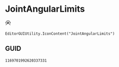 # JointAngularLimits
![](/img/JointAngularLimits.png)

``` CSharp
EditorGUIUtility.IconContent("JointAngularLimits")
```
## GUID
```
1169701992620337331
```

